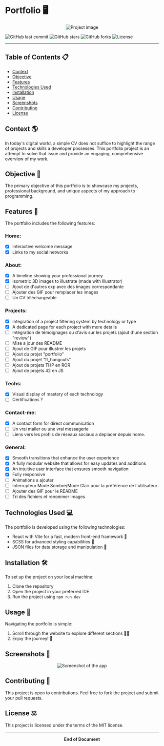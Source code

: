 # Portfolio 🖥️

<div align="center">
  <img src="main-image-url" alt="Project image">
</div>

![GitHub last commit](https://img.shields.io/github/last-commit/jurichar/jurichar.github.io)
![GitHub stars](https://img.shields.io/github/stars/jurichar/jurichar.github.io)
![GitHub forks](https://img.shields.io/github/forks/jurichar/jurichar.github.io)
![License](https://img.shields.io/github/license/jurichar/jurichar.github.io)

---

## Table of Contents 📋

- [Context](#context-)
- [Objective](#objective-)
- [Features](#features-)
- [Technologies Used](#technologies-used-)
- [Installation](#installation-)
- [Usage](#usage-)
- [Screenshots](#screenshots-)
- [Contributing](#contributing-)
- [License](#license-)

## Context 🌎

In today's digital world, a simple CV does not suffice to highlight the range of projects and skills a developer possesses. This portfolio project is an attempt to solve that issue and provide an engaging, comprehensive overview of my work.

## Objective 🎯

The primary objective of this portfolio is to showcase my projects, professional background, and unique aspects of my approach to programming.

## Features 🎁

The portfolio includes the following features:

### Home:

- [x] Interactive welcome message
- [x] Links to my social networks

### About:

- [x] A timeline showing your professional journey
- [x] Isometric 3D images to illustrate (made with Illustrator)
- [ ] Ajout de d'autres exp avec des images correspondante
- [ ] Ajouter des GIF pour remplacer les images
- [ ] Un CV téléchargeable

### Projects:

- [x] Integration of a project filtering system by technology or type
- [x] A dedicated page for each project with more details
- [ ] Intégration de témoignages ou d'avis sur les projets (ajout d'une section "review")
- [ ] Mise a jour des README
- [ ] Ajout de GIF pour illustrer les projets
- [ ] Ajout du projet "portfolio"
- [ ] Ajout du projet "ft_hangouts"
- [ ] Ajout de projets THP en ROR
- [ ] Ajout de projets 42 en JS

### Techs:

- [x] Visual display of mastery of each technology
- [ ] Certifications ?

### Contact-me:

- [x] A contact form for direct communication
- [ ] Un vrai mailer ou une vrai messagerie
- [ ] Liens vers les profils de réseaux sociaux a deplacer depuis home.

### General:

- [x] Smooth transitions that enhance the user experience
- [x] A fully modular website that allows for easy updates and additions
- [x] An intuitive user interface that ensures smooth navigation
- [x] Fully responsive
- [ ] Animations a ajouter
- [ ] Interrupteur Mode Sombre/Mode Clair pour la préférence de l'utilisateur
- [ ] Ajouter des GIF pour le README
- [ ] Tri des fichiers et renommer images

## Technologies Used 💻

The portfolio is developed using the following technologies:

- React with Vite for a fast, modern front-end framework 🚀
- SCSS for advanced styling capabilities 🎨
- JSON files for data storage and manipulation 📂

## Installation 🛠️

To set up the project on your local machine:

1. Clone the repository
2. Open the project in your preferred IDE
3. Run the project using `npm run dev`

## Usage 🧭

Navigating the portfolio is simple:

1. Scroll through the website to explore different sections 🚶‍♂️
2. Enjoy the journey! 🌟

## Screenshots 📸

<div align="center">
  <img src="screenshot-url" alt="Screenshot of the app">
</div>

## Contributing 🤝

This project is open to contributions. Feel free to fork the project and submit your pull requests.

## License ⚖️

This project is licensed under the terms of the MIT license.

---

<div align="center">
  <b>End of Document</b><br>
</div>
